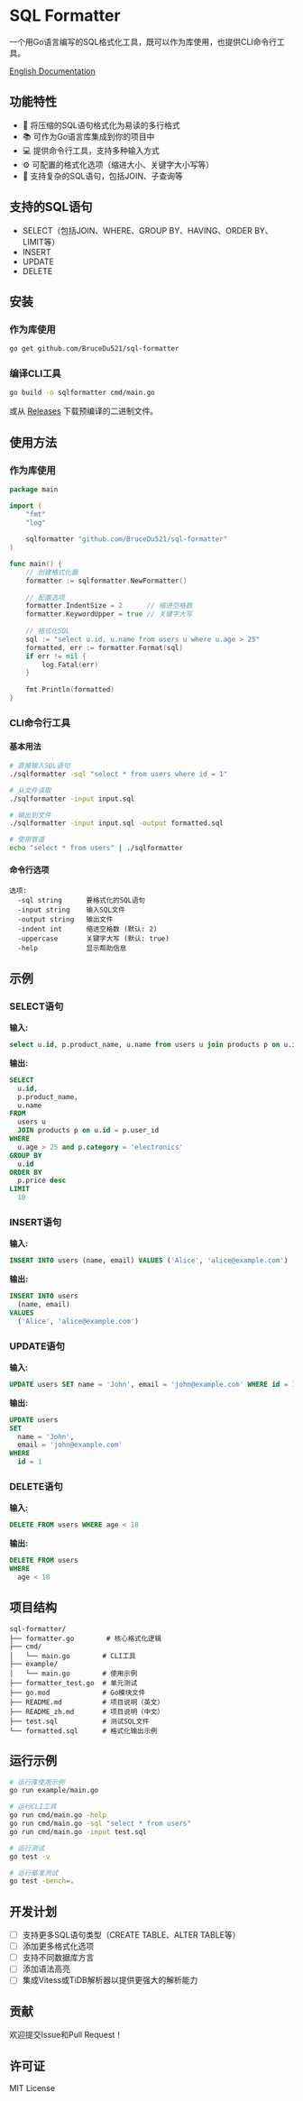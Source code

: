 # SQL Formatter

一个用Go语言编写的SQL格式化工具，既可以作为库使用，也提供CLI命令行工具。

[English Documentation](README.md)

## 功能特性

- 🔧 将压缩的SQL语句格式化为易读的多行格式
- 📚 可作为Go语言库集成到你的项目中
- 💻 提供命令行工具，支持多种输入方式
- ⚙️ 可配置的格式化选项（缩进大小、关键字大小写等）
- 🚀 支持复杂的SQL语句，包括JOIN、子查询等

## 支持的SQL语句

- SELECT（包括JOIN、WHERE、GROUP BY、HAVING、ORDER BY、LIMIT等）
- INSERT
- UPDATE  
- DELETE

## 安装

### 作为库使用

```bash
go get github.com/BruceDu521/sql-formatter
```

### 编译CLI工具

```bash
go build -o sqlformatter cmd/main.go
```

或从 [Releases](https://github.com/BruceDu521/sql-formatter/releases) 下载预编译的二进制文件。

## 使用方法

### 作为库使用

```go
package main

import (
    "fmt"
    "log"
    
    sqlformatter "github.com/BruceDu521/sql-formatter"
)

func main() {
    // 创建格式化器
    formatter := sqlformatter.NewFormatter()
    
    // 配置选项
    formatter.IndentSize = 2      // 缩进空格数
    formatter.KeywordUpper = true // 关键字大写
    
    // 格式化SQL
    sql := "select u.id, u.name from users u where u.age > 25"
    formatted, err := formatter.Format(sql)
    if err != nil {
        log.Fatal(err)
    }
    
    fmt.Println(formatted)
}
```

### CLI命令行工具

#### 基本用法

```bash
# 直接输入SQL语句
./sqlformatter -sql "select * from users where id = 1"

# 从文件读取
./sqlformatter -input input.sql

# 输出到文件
./sqlformatter -input input.sql -output formatted.sql

# 使用管道
echo "select * from users" | ./sqlformatter
```

#### 命令行选项

```
选项:
  -sql string      要格式化的SQL语句
  -input string    输入SQL文件
  -output string   输出文件
  -indent int      缩进空格数 (默认: 2)
  -uppercase       关键字大写 (默认: true)
  -help            显示帮助信息
```

## 示例

### SELECT语句

**输入:**
```sql
select u.id, p.product_name, u.name from users u join products p on u.id = p.user_id where u.age > 25 and p.category = 'electronics' group by u.id order by p.price desc limit 10
```

**输出:**
```sql
SELECT
  u.id,
  p.product_name,
  u.name
FROM
  users u
  JOIN products p on u.id = p.user_id
WHERE
  u.age > 25 and p.category = 'electronics'
GROUP BY
  u.id
ORDER BY
  p.price desc
LIMIT
  10
```

### INSERT语句

**输入:**
```sql
INSERT INTO users (name, email) VALUES ('Alice', 'alice@example.com')
```

**输出:**
```sql
INSERT INTO users
  (name, email)
VALUES
  ('Alice', 'alice@example.com')
```

### UPDATE语句

**输入:**
```sql
UPDATE users SET name = 'John', email = 'john@example.com' WHERE id = 1
```

**输出:**
```sql
UPDATE users
SET
  name = 'John',
  email = 'john@example.com'
WHERE
  id = 1
```

### DELETE语句

**输入:**
```sql
DELETE FROM users WHERE age < 18
```

**输出:**
```sql
DELETE FROM users
WHERE
  age < 18
```

## 项目结构

```
sql-formatter/
├── formatter.go        # 核心格式化逻辑
├── cmd/
│   └── main.go        # CLI工具
├── example/
│   └── main.go        # 使用示例
├── formatter_test.go  # 单元测试
├── go.mod             # Go模块文件
├── README.md          # 项目说明（英文）
├── README_zh.md       # 项目说明（中文）
├── test.sql           # 测试SQL文件
└── formatted.sql      # 格式化输出示例
```

## 运行示例

```bash
# 运行库使用示例
go run example/main.go

# 运行CLI工具
go run cmd/main.go -help
go run cmd/main.go -sql "select * from users"
go run cmd/main.go -input test.sql

# 运行测试
go test -v

# 运行基准测试
go test -bench=.
```

## 开发计划

- [ ] 支持更多SQL语句类型（CREATE TABLE、ALTER TABLE等）
- [ ] 添加更多格式化选项
- [ ] 支持不同数据库方言
- [ ] 添加语法高亮
- [ ] 集成Vitess或TiDB解析器以提供更强大的解析能力

## 贡献

欢迎提交Issue和Pull Request！

## 许可证

MIT License 